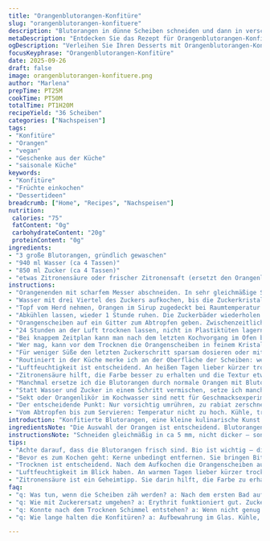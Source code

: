 ```yaml
---
title: "Orangenblutorangen-Konfitüre"
slug: "orangenblutorangen-konfituere"
description: "Blutorangen in dünne Scheiben schneiden und dann in verschiedenen Zuckerwasserbädern langsam konfieren bis die Schale durchsichtig wird. Mehrmaliges Ablöschen mit zusätzlichem Zucker sorgt für eine gleichmäßige Glasur. Anschließend gut abtrocknen lassen, damit sie haltbar werden. Alternativ zur Blutorange kann man Tarocco- oder Moro-Orangen nutzen. Wichtig sind sensorische Hinweise wie Durchsichtigkeit der Schale oder die subtile Konsistenzänderung der Frucht. Konfitierte Orangenscheiben sind vegan, allergenfrei (nuss-, gluten-, milch- und eifrei), eignen sich für Desserts oder als Zugabe in Gebäck."
metaDescription: "Entdecken Sie das Rezept für Orangenblutorangen-Konfitüre – eine kulinarische Herausforderung, die Geduld und Feingefühl erfordert."
ogDescription: "Verleihen Sie Ihren Desserts mit Orangenblutorangen-Konfitüre eine besondere Note – ein Rezept voller Aromen und traditioneller Technik."
focusKeyphrase: "Orangenblutorangen-Konfitüre"
date: 2025-09-26
draft: false
image: orangenblutorangen-konfituere.png
author: "Marlena"
prepTime: PT25M
cookTime: PT50M
totalTime: PT1H20M
recipeYield: "36 Scheiben"
categories: ["Nachspeisen"]
tags:
- "Konfitüre"
- "Orangen"
- "vegan"
- "Geschenke aus der Küche"
- "saisonale Küche"
keywords:
- "Konfitüre"
- "Früchte einkochen"
- "Dessertideen"
breadcrumb: ["Home", "Recipes", "Nachspeisen"]
nutrition: 
 calories: "75"
 fatContent: "0g"
 carbohydrateContent: "20g"
 proteinContent: "0g"
ingredients:
- "3 große Blutorangen, gründlich gewaschen"
- "940 ml Wasser (ca 4 Tassen)"
- "850 ml Zucker (ca 4 Tassen)"
- "etwas Zitronensäure oder frischer Zitronensaft (ersetzt den Orangenlikör im Original)"
instructions:
- "Orangenenden mit scharfem Messer abschneiden. In sehr gleichmäßige Scheiben schneiden, ca 5 mm dünn. Kerne falls vorhanden entfernen. Das ist entscheidend, weil Kerne Bitterkeit bringen und beim Konfieren stören."
- "Wasser mit drei Viertel des Zuckers aufkochen, bis die Zuckerkristalle fast vollständig gelöst sind. Kein hektisches Rühren, sonst wird der Zucker körnig. Orangen vorsichtig ins heiße Wasser legen – sie dürfen nicht brechen – und sofort auf niedriger Hitze 12 Minuten simmern lassen. Die Orangen sollten ihre Form behalten, nicht matschig werden."
- "Topf vom Herd nehmen, Orangen im Sirup zugedeckt bei Raumtemperatur 1 Stunde stehen lassen. So saugen sie Süße ein, der Geschmack wird milder, intensiver zugleich. Danach erneut die restliche Zuckerportion einrühren und alles erneut zum Köcheln bringen. 6 Minuten sanft simmern lassen."
- "Abkühlen lassen, wieder 1 Stunde ruhen. Die Zuckerbäder wiederholen – insgesamt viermal. Immer vorsichtig mit einem Holzlöffel wenden, nicht zerbrechen. Die Schale wird nach dem letzten Bad glasig, fast durchscheinend, das ist der wichtigste Hinweis aufs richtige Konfieren."
- "Orangenscheiben auf ein Gitter zum Abtropfen geben. Zwischenzeitlich die Scheiben nach 12 Stunden wenden für gleichmäßiges Trocknen. Raumluft unbedingt trocken und nicht kalt, sonst kleben sie oder schimmeln später."
- "24 Stunden an der Luft trocknen lassen, nicht in Plastiktüten lagern. Abgedeckt im Glas hält sich bei kühler Lagerung 3 Wochen. Dazwischen Backpapier zwischen die Schichten legen, sonst läuft der Zucker zusammen."
- "Bei knappem Zeitplan kann man nach dem letzten Kochvorgang im Ofen bei wenig Hitze 1-2 Stunden weiter trocknen, aber Vorsicht mit zu heißem Ofen – sonst werden die Scheiben zu hart."
- "Wer mag, kann vor dem Trocknen die Orangenscheiben in feinem Kristallzucker wälzen. Das gibt extra Crunch und ein optisches Highlight."
- "Für weniger Süße den letzten Zuckerschritt sparsam dosieren oder mit Erythrit ersetzen, das trotzdem karamellisiert."
- "Routiniert in der Küche merke ich an der Oberfläche der Scheiben: wenn sie nicht mehr matt sind, sondern fast glänzen, die Konsistenz elastisch, bin ich richtig. Zu früh rausnehmen, faserig. Zu lang – zäh."
- "Luftfeuchtigkeit ist entscheidend. An heißen Tagen lieber kürzer trocknen und luftdicht lagern im Kühlschrank."
- "Zitronensäure hilft, die Farbe besser zu erhalten und die Textur etwas bissfester. Die Fruchtsäure gleicht die Süße aus und verhindert das Braunwerden."
- "Manchmal ersetze ich die Blutorangen durch normale Orangen mit Blutorangensaft für die Farbe. Funktioniert überraschend gut!"
- "Statt Wasser und Zucker in einem Schritt vermischen, setze ich manchmal auf Zuckersirup vorab abgemessen, damit das Verhältnis immer stimmt."
- "Sekt oder Orangenlikör im Kochwasser sind nett für Geschmacksexperimente, sind aber kein Muss. Zitronensäure reicht."
- "Der entscheidende Punkt: Nur vorsichtig umrühren, zu rabiat zerschneidet die Früchte, die sollten ganz bleiben."
- "Vom Abtropfen bis zum Servieren: Temperatur nicht zu hoch. Kühle, trockene Ecke mit guter Luftzirkulation, da lagert die Freude, keine matschigen Scheiben."
introduction: "Konfitierte Blutorangen, eine kleine kulinarische Kunst. Nicht das schnelle Karamellisieren – es braucht Geduld, Gefühl für Zucker und Wärme. Ich habe gelernt: der Trick liegt in der mehrfachen Zuckerversiegelung und dem behutsamen langsamen Kochen. Nur so werden die Schalen durchscheinend und behalten dennoch Biss. Ein Stapel süßer, zarter Orangenscheiben ist die Belohnung. Kartoffeln kochen kann jeder, aber durch Zuckerbad führen, bis die Frucht fast schimmert – das ist mehr Gefühl als Rezept. Der feine Orangenduft in der Küche, das leise Blubbern und das gelegentliche Rühren – meditative Momente. Mit jeder Wiederholung der Prozedur süßen die Blutorangen, aber verlieren nicht ihre natürliche Säure. Diese Ausgewogenheit macht den Reiz aus. Ein bisschen experimentieren, die Schalenmal geraten: roh animmt Zitrusdüfte, nach Kochphase intensiver, am Ende fast sirupartig, leicht klebrig. Das lustvolle Kleben an den Fingern ist Warnschild und Versprechen zugleich. Konfitierte Blutorangen begleiten nicht nur Desserts, sondern auch Käseplatten, oder die herbe Note in Cocktails. Wichtig: keine Hektik, kein Übergaren. Dann klappt es mit der perfekten Konsistenz und dem tausendfach vertieften Aroma."
ingredientsNote: "Die Auswahl der Orangen ist entscheidend. Blutorangen sind beliebt, wegen der Farbe – ersetzen kann man sie durch 'Tarocco' oder 'Moro' Sorten. Wichtig, die Früchte müssen sehr frisch und bio sein, weil die Schale ungeschält verarbeitet wird. Waschvorgang mit heißem Wasser, eventuell mit einer leicht alkalischen Bürste, reduziert Wachs und Schmutz. Wasserqualität stark beeinflusst Gelingen: Kalkarmes Wasser nimmt den Zucker besser auf, verhindert kristalline Ablagerungen. Für den Zucker: normaler Haushaltszucker reicht, ich probierte auch Rohrohrzucker, der bringt eine karamellige Note, aber färbt dunkler. Manche verwenden Puderzucker, geht auch, löst sich schneller auf, aber das Aufkochen muss beobachtet werden, sonst verbrennt er rascher. Statt Zucker kann man Agavendicksaft ausprobieren, doch die Konsistenz verändert sich, oft zieht die Masse dann zäher. Frischer Zitronensaft oder Zitronensäure ist unerlässlich, gleicht die Süße aus. Wer keine Zitronensäure hat, kann Weißweinessig minimal dosieren, aber nicht zu viel, sonst schmeckt es säuerlich und stört das Aroma. Beim Wasser aufpassen: zu viel Volumen macht den Prozess langwierig. Schließlich braucht man einen durchsichtigen Sirup, nicht zu dünnflüssig, sonst saugt das Fruchtfleisch zu wenig Zucker ein."
instructionsNote: "Schneiden gleichmäßig in ca 5 mm, nicht dicker – sonst werden die Scheiben zäh, nicht dünner, sonst zerfallen sie beim Kochen. Kerne unbedingt entfernen, können bitter machen oder die Gleichmäßigkeit stören. Zuckerlösung gründlich aufkochen, bis Zucker fast gelöst ist, aber nicht zu stark kochen, sonst karamellisiert der Zucker zu schnell und wird körnig. Sanfter Wechsel zwischen Kochen und Ruhen ist essentiell – beim Abkühlen saugt die Orange den Zucker auf, leitet zugleich Feuchtigkeit ab, sorgt für glasklare Schale. Durch wiederholtes Aufkochen und Abkühlen festigt sich die Struktur. Vorsicht beim Rühren: Holzlöffel benutzen, nicht zu stark, Orangen verformen sich dann leicht. Fischermethode: man hört beim Kochen ein leises Blubbern, die Farbe der Orangenhaut wird heller – klare Zeichen weiterzumachen. Nach dem letzten Kochgang sorgfältig auf Gittern chargieren, nicht auf Papier – sonst klebt die Orangenscheibe durch. Um die Feuchtigkeit herauszuziehen, regelmäßig wenden. Falls keine trockene Raumluft vorhanden ist, hilft ein entfeuchteter Raum, sonst Schimmelgefahr. Zum Einlagern luftdichte Behälter nutzen, zwischen die Schichten Backpapier legen, zerkrümelte Scheiben gern einzeln einfrieren, hält jahrelang. Beim nächsten Mal experimentiere ich mit etwas Ingwer im Kochwasser, gibt überraschende Frische. Obacht: bei zu langer Trocknung werden die Scheiben hart, zu kurz, klebrig, glitschig – beides unpraktisch zum Umgang."
tips:
- "Achte darauf, dass die Blutorangen frisch sind. Bio ist wichtig – die Schale bleibt erhalten. Korrektes Waschen hilft, Wachs und Schmutz zu entfernen. Heißes Wasser ist empfehlenswert. Alternativ kann eine leicht alkalische Bürste verwendet werden. Das nimmt den Belag weg."
- "Bevor es zum Kochen geht: Kerne unbedingt entfernen. Sie bringen Bitterkeit. Bei dünnen Scheiben ist das wichtig. Wenn sie dicker sind, steckt die Gefahr, dass sie zäh werden. Genauso nach der Kochzeit die verschiedenen Zuckerbäder einhalten. Vier Mal dauert es etwa."
- "Trocknen ist entscheidend. Nach dem Aufkochen die Orangenscheiben auf Gittern abtropfen lassen. Wenden nicht vergessen. 12 Stunden am besten im Trockenen, nicht zu kalt. Das verhindert, dass sie kleben oder schimmeln. Ein wenig Geduld zeigt, ob sie gut sind."
- "Luftfeuchtigkeit im Blick haben. An warmen Tagen lieber kürzer trocknen. Lagerung sollte kühl und trocken sein. Luftdicht lagern, aber zwischen den Schichten Backpapier legen. Das sorgt dafür, dass sie frisch bleiben und nicht zusammenkleben."
- "Zitronensäure ist ein Geheimtipp. Sie darin hilft, die Farbe zu erhalten. Frisch oder in Pulverform. Das gleiche gilt für Zitronensaft. Es gleicht die Süße aus und verhindert das Braunwerden bei den Scheiben. Experimentieren lohnt sich, um verschiedene Geschmäcker zu entdecken."
faq:
- "q: Was tun, wenn die Scheiben zäh werden? a: Nach dem ersten Bad aufschneiden. Zwischendurch prüfen, ob sie weich genug sind. Manche Früchte sind schneller."
- "q: Wie mit Zuckerersatz umgehen? a: Erythrit funktioniert gut. Zuckergeschmack bleibt. Karamelisieren nicht vergessen. Dosierung beachten."
- "q: Konnte nach dem Trocknen Schimmel entstehen? a: Wenn nicht genug Luft zirkuliert. Kontrolliere den Raum. Der Kühlschrank hilft vielleicht, aber nicht zu lange."
- "q: Wie lange halten die Konfitüren? a: Aufbewahrung im Glas. Kühle, trockene Ecke ist wichtig. Drei Wochen ist ein Richtwert, aber immer gut prüfen."

---
```

